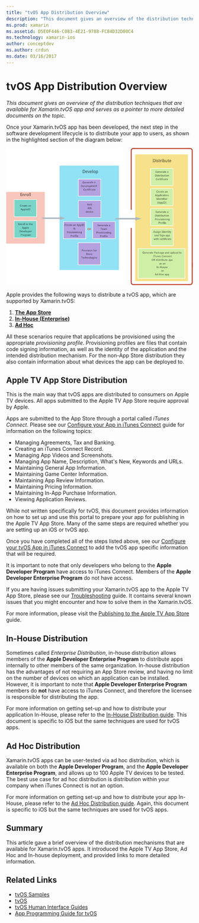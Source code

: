 ```yaml
---
title: "tvOS App Distribution Overview"
description: "This document gives an overview of the distribution techniques that are available for Xamarin.tvOS app and serves as a pointer to more detailed documents on the topic."
ms.prod: xamarin
ms.assetid: D5E0F446-C083-4E21-9788-FC84D32D00C4
ms.technology: xamarin-ios
author: conceptdev
ms.author: crdun
ms.date: 03/16/2017
---
```


# tvOS App Distribution Overview

_This document gives an overview of the distribution techniques that are available for Xamarin.tvOS app and serves as a pointer to more detailed documents on the topic._


Once your Xamarin.tvOS app has been developed, the next step in the software development lifecycle is to distribute your app to users, as shown in the highlighted section of the diagram below:


[![The software development lifecycle overview](images/publishingdiagram.png)](images/publishingdiagram.png#lightbox)


Apple provides the following ways to distribute a tvOS app, which are supported by Xamarin.tvOS:

1. [**The App Store**](#Apple-TV-App-Store-Distribution)
2. [**In-House (Enterprise)**](#In-House-Distribution) 
3. [**Ad Hoc**](#Ad_Hoc_Distribution) 

All these scenarios require that applications be provisioned using the appropriate *provisioning profile*. Provisioning profiles are files that contain code signing information, as well as the identity of the application and the intended distribution mechanism. For the non-App Store distribution they also contain information about what devices the app can be deployed to.

<a name="Apple-TV-App-Store-Distribution" />

## Apple TV App Store Distribution

This is the main way that tvOS apps are distributed to consumers on Apple TV devices. All apps submitted to the Apple TV App Store require approval by Apple.

Apps are submitted to the App Store through a portal called *iTunes Connect*. Please see our [Configure your App in iTunes Connect](~/ios/deploy-test/app-distribution/app-store-distribution/itunesconnect.md) guide for information on the following topics:

- Managing Agreements, Tax and Banking.
- Creating an iTunes Connect Record.
- Managing App Videos and Screenshots.
- Managing App Name, Description, What's New, Keywords and URLs.
- Maintaining General App Information.
- Maintaining Game Center Information.
- Maintaining App Review Information.
- Maintaining Pricing Information.
- Maintaining In-App Purchase Information.
- Viewing Application Reviews.

While not written specifically for tvOS, this document provides information on how to set up and use this portal to prepare your app for publishing in the Apple TV App Store. Many of the same steps are required whether you are setting up an iOS or tvOS app.

Once you have completed all of the steps listed above, see our [Configure your tvOS App in iTunes Connect](~/ios/tvos/deploy-test/app-distribution/itunes-connect.md) to add the tvOS app specific information that will be required.

It is important to note that only developers who belong to the **Apple Developer Program** have access to iTunes Connect. Members of the **Apple Developer Enterprise Program** do not have access.

If you are having issues submitting your Xamarin.tvOS app to the Apple TV App Store, please see our [Troubleshooting](~/ios/tvos/troubleshooting.md) guide. It contains several known issues that you might encounter and how to solve them in the Xamarin.tvOS.

For more information, please visit the [Publishing to the Apple TV App Store](~/ios/tvos/deploy-test/app-distribution/app-store-publishing.md) guide.

<a name="In-House-Distribution" />

## In-House Distribution

Sometimes called *Enterprise Distribution*, in-house distribution allows members of the **Apple Developer Enterprise Program** to distribute apps internally to other members of the same organization. In-house distribution has the advantages of not requiring an App Store review, and having no limit on the number of devices on which an application can be installed. However, it is important to note that **Apple Developer Enterprise Program** members do **not** have access to iTunes Connect, and therefore the licensee is responsible for distributing the app.

For more information on getting set-up and how to distribute your application In-House, please refer to the [In-House Distribution guide](~/ios/deploy-test/app-distribution/in-house-distribution.md). This document is specific to iOS but the same techniques are used for tvOS apps.

<a name="Ad_Hoc_Distribution"/>

## Ad Hoc Distribution

Xamarin.tvOS apps can be user-tested via ad hoc distribution, which is available on both the **Apple Developer Program**, and the **Apple Developer Enterprise Program**, and allows up to 100 Apple TV devices to be tested. The best use case for ad hoc distribution is distribution within your company when iTunes Connect is not an option.

For more information on getting set-up and how to distribute your app In-House, please refer to the [Ad Hoc Distribution guide](~/ios/deploy-test/app-distribution/ad-hoc-distribution.md). Again, this document is specific to iOS but the same techniques are used for tvOS apps.

<a name="Summary" />

## Summary

This article gave a brief overview of the distribution mechanisms that are available for Xamarin.tvOS apps. It introduced the Apple TV App Store, Ad Hoc and In-house deployment, and provided links to more detailed information.



## Related Links

- [tvOS Samples](https://docs.microsoft.com/samples/browse/?products=xamarin&term=Xamarin.iOS+tvOS)
- [tvOS](https://developer.apple.com/tvos/)
- [tvOS Human Interface Guides](https://developer.apple.com/tvos/human-interface-guidelines/)
- [App Programming Guide for tvOS](https://developer.apple.com/library/prerelease/tvos/documentation/General/Conceptual/AppleTV_PG/)
